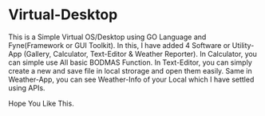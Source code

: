 # Virtual-Desktop
This is a Simple Virtual OS/Desktop using GO Language and Fyne(Framework or GUI Toolkit). In this, I have added 4 Software or Utility-App (Gallery, Calculator, Text-Editor & Weather Reporter).
In Calculator, you can simple use All basic BODMAS Function. In Text-Editor, you can simply create a new and save file in local strorage and open them easily.
Same in Weather-App, you can see Weather-Info of your Local which I have settled using APIs.

Hope You Like This.
